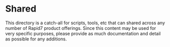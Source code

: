 # Shared
This directory is a catch-all for scripts, tools, etc that can shared across any number of Rapid7 product offerings. 
Since this content may be used for very specific purposes, please provide as much documentation and detail as possible
for any additions.
